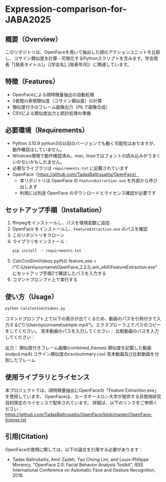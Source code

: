 # Expression-comparison-for-JABA2025

## 概要（Overview）
このリポジトリは、OpenFaceを用いて抽出した顔のアクションユニットを比較し、コサイン類似度を計算・可視化するPythonスクリプトを含みます。学会発表「[発表タイトル]」（[学会名], [発表年月]）に関連しています。

## 特徴（Features）
- OpenFaceによる顔特徴量抽出の自動処理
- 2者間の表情類似度（コサイン類似度）の計算
- 類似度付きのフレーム画像出力（PILで画像合成）
- CSVによる類似度出力と統計処理の準備

## 必要環境（Requirements）
- Python 3.10.9 python3の以前のバージョンでも動く可能性はありますが、動作確認はしていません。
- Windows環境で動作確認済み。mac, linuxではフォントの読み込みがうまくいかないかもしれません。
- 必要なライブラリは `requirements.txt` に記載されています
- OpenFace（https://github.com/TadasBaltrusaitis/OpenFace）
  - 本リポジトリは OpenFace の `FeatureExtraction.exe` を外部から呼び出します
  - 利用には別途 OpenFace のダウンロードとライセンス確認が必要です

## セットアップ手順（Installation）

1. ffmpegをインストールし、パスを環境変数に追加
2. OpenFace をインストールし、`FeatureExtraction.exe` のパスを確認
3. このリポジトリをクローン
4. ライブラリをインストール：
   ```bash
   pip install -r requirements.txt
5. CalcCosSimiVideos.py内の     feature_exe = r"C:\Users\yourname\OpenFace_2.2.0_win_x64\FeatureExtraction.exe"　にセットアップ手順2で確認したパスを入力する
6. コマンドプロンプト上で実行する

## 使い方（Usage）
```bash
python CalcCosSimiVideos.py
```

コマンドプロンプト上で以下の表示が出てくるため、動画のパスを引用付きで入力する("C:\Users\yourname\sample.mp4")。エクスプローラ上でパスのコピーをしてください。
見本動画のパスを入力してください：
比較動画のパスを入力してください：

出力：
類似度付きフレーム画像(combined_frames)
類似度を記載した動画(output.mp4)
コサイン類似度のcsv(summary.csv)
見本動画及び比較動画を分割したフレーム

## 使用ライブラリとライセンス

本プロジェクトでは、顔特徴量抽出にOpenFaceの「Feature Extraction.exe」を使用しています。
OpenFaceは、カーネギーメロン大学が提供する非商用研究目的限定のライセンスで配布されています。
詳細は、以下のリンクをご参照ください：
https://github.com/TadasBaltrusaitis/OpenFace/blob/master/OpenFace-license.txt

## 引用(Citation)
OpenFaceの使用に際しては、以下の論文を引用する必要があります：

- Tadas Baltrušaitis, Amir Zadeh, Yao Chong Lim, and Louis-Philippe Morency,
  "OpenFace 2.0: Facial Behavior Analysis Toolkit",
  IEEE International Conference on Automatic Face and Gesture Recognition, 2018.

